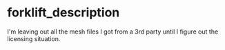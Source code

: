 # forklift_description

I'm leaving out all the mesh files I got from a 3rd party until I figure out the licensing situation.